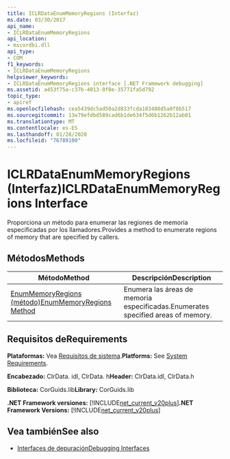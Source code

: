 ```yaml
---
title: ICLRDataEnumMemoryRegions (Interfaz)
ms.date: 03/30/2017
api_name:
- ICLRDataEnumMemoryRegions
api_location:
- mscordbi.dll
api_type:
- COM
f1_keywords:
- ICLRDataEnumMemoryRegions
helpviewer_keywords:
- ICLRDataEnumMemoryRegions interface [.NET Framework debugging]
ms.assetid: a453f75a-c37b-4013-8f0e-35771fa5d792
topic_type:
- apiref
ms.openlocfilehash: cea5439dc5ad50a2d833fcda103488d5a0f8b517
ms.sourcegitcommit: 13e79efdbd589cad6b1de634f5d6b1262b12ab01
ms.translationtype: MT
ms.contentlocale: es-ES
ms.lasthandoff: 01/28/2020
ms.locfileid: "76789100"
---
```

# <a name="iclrdataenummemoryregions-interface"></a><span data-ttu-id="a55b1-102">ICLRDataEnumMemoryRegions (Interfaz)</span><span class="sxs-lookup"><span data-stu-id="a55b1-102">ICLRDataEnumMemoryRegions Interface</span></span>
<span data-ttu-id="a55b1-103">Proporciona un método para enumerar las regiones de memoria especificadas por los llamadores.</span><span class="sxs-lookup"><span data-stu-id="a55b1-103">Provides a method to enumerate regions of memory that are specified by callers.</span></span>  
  
## <a name="methods"></a><span data-ttu-id="a55b1-104">Métodos</span><span class="sxs-lookup"><span data-stu-id="a55b1-104">Methods</span></span>  
  
|<span data-ttu-id="a55b1-105">Método</span><span class="sxs-lookup"><span data-stu-id="a55b1-105">Method</span></span>|<span data-ttu-id="a55b1-106">Descripción</span><span class="sxs-lookup"><span data-stu-id="a55b1-106">Description</span></span>|  
|------------|-----------------|  
|[<span data-ttu-id="a55b1-107">EnumMemoryRegions (método)</span><span class="sxs-lookup"><span data-stu-id="a55b1-107">EnumMemoryRegions Method</span></span>](iclrdataenummemoryregions-enummemoryregions-method.md)|<span data-ttu-id="a55b1-108">Enumera las áreas de memoria especificadas.</span><span class="sxs-lookup"><span data-stu-id="a55b1-108">Enumerates specified areas of memory.</span></span>|  
  
## <a name="requirements"></a><span data-ttu-id="a55b1-109">Requisitos de</span><span class="sxs-lookup"><span data-stu-id="a55b1-109">Requirements</span></span>  
 <span data-ttu-id="a55b1-110">**Plataformas:** Vea [Requisitos de sistema](../../../../docs/framework/get-started/system-requirements.md).</span><span class="sxs-lookup"><span data-stu-id="a55b1-110">**Platforms:** See [System Requirements](../../../../docs/framework/get-started/system-requirements.md).</span></span>  
  
 <span data-ttu-id="a55b1-111">**Encabezado:** ClrData. idl, ClrData. h</span><span class="sxs-lookup"><span data-stu-id="a55b1-111">**Header:** ClrData.idl, ClrData.h</span></span>  
  
 <span data-ttu-id="a55b1-112">**Biblioteca:** CorGuids.lib</span><span class="sxs-lookup"><span data-stu-id="a55b1-112">**Library:** CorGuids.lib</span></span>  
  
 <span data-ttu-id="a55b1-113">**.NET Framework versiones:** [!INCLUDE[net_current_v20plus](../../../../includes/net-current-v20plus-md.md)]</span><span class="sxs-lookup"><span data-stu-id="a55b1-113">**.NET Framework Versions:** [!INCLUDE[net_current_v20plus](../../../../includes/net-current-v20plus-md.md)]</span></span>  
  
## <a name="see-also"></a><span data-ttu-id="a55b1-114">Vea también</span><span class="sxs-lookup"><span data-stu-id="a55b1-114">See also</span></span>

- [<span data-ttu-id="a55b1-115">Interfaces de depuración</span><span class="sxs-lookup"><span data-stu-id="a55b1-115">Debugging Interfaces</span></span>](debugging-interfaces.md)
